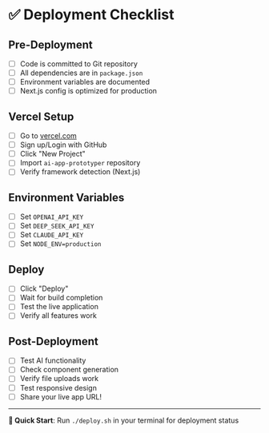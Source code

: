 # ✅ Deployment Checklist

## **Pre-Deployment**
- [ ] Code is committed to Git repository
- [ ] All dependencies are in `package.json`
- [ ] Environment variables are documented
- [ ] Next.js config is optimized for production

## **Vercel Setup**
- [ ] Go to [vercel.com](https://vercel.com)
- [ ] Sign up/Login with GitHub
- [ ] Click "New Project"
- [ ] Import `ai-app-prototyper` repository
- [ ] Verify framework detection (Next.js)

## **Environment Variables**
- [ ] Set `OPENAI_API_KEY`
- [ ] Set `DEEP_SEEK_API_KEY`
- [ ] Set `CLAUDE_API_KEY`
- [ ] Set `NODE_ENV=production`

## **Deploy**
- [ ] Click "Deploy"
- [ ] Wait for build completion
- [ ] Test the live application
- [ ] Verify all features work

## **Post-Deployment**
- [ ] Test AI functionality
- [ ] Check component generation
- [ ] Verify file uploads work
- [ ] Test responsive design
- [ ] Share your live app URL!

---

**🎯 Quick Start**: Run `./deploy.sh` in your terminal for deployment status
